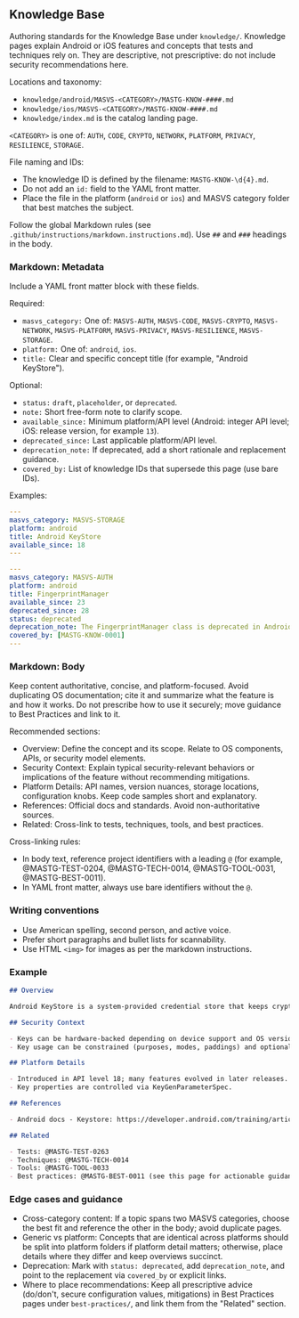 ## Knowledge Base

Authoring standards for the Knowledge Base under `knowledge/`. Knowledge pages explain Android or iOS features and concepts that tests and techniques rely on. They are descriptive, not prescriptive: do not include security recommendations here.

Locations and taxonomy:

- `knowledge/android/MASVS-<CATEGORY>/MASTG-KNOW-####.md`
- `knowledge/ios/MASVS-<CATEGORY>/MASTG-KNOW-####.md`
- `knowledge/index.md` is the catalog landing page.

`<CATEGORY>` is one of: `AUTH`, `CODE`, `CRYPTO`, `NETWORK`, `PLATFORM`, `PRIVACY`, `RESILIENCE`, `STORAGE`.

File naming and IDs:

- The knowledge ID is defined by the filename: `MASTG-KNOW-\d{4}.md`.
- Do not add an `id:` field to the YAML front matter.
- Place the file in the platform (`android` or `ios`) and MASVS category folder that best matches the subject.

Follow the global Markdown rules (see `.github/instructions/markdown.instructions.md`). Use `##` and `###` headings in the body.

### Markdown: Metadata

Include a YAML front matter block with these fields.

Required:

- `masvs_category:` One of: `MASVS-AUTH`, `MASVS-CODE`, `MASVS-CRYPTO`, `MASVS-NETWORK`, `MASVS-PLATFORM`, `MASVS-PRIVACY`, `MASVS-RESILIENCE`, `MASVS-STORAGE`.
- `platform:` One of: `android`, `ios`.
- `title:` Clear and specific concept title (for example, "Android KeyStore").

Optional:

- `status:` `draft`, `placeholder`, or `deprecated`.
- `note:` Short free-form note to clarify scope.
- `available_since:` Minimum platform/API level (Android: integer API level; iOS: release version, for example `13`).
- `deprecated_since:` Last applicable platform/API level.
- `deprecation_note:` If deprecated, add a short rationale and replacement guidance.
- `covered_by:` List of knowledge IDs that supersede this page (use bare IDs).

Examples:

```yaml
---
masvs_category: MASVS-STORAGE
platform: android
title: Android KeyStore
available_since: 18
---
```

```yaml
---
masvs_category: MASVS-AUTH
platform: android
title: FingerprintManager
available_since: 23
deprecated_since: 28
status: deprecated
deprecation_note: The FingerprintManager class is deprecated in Android 9 (API level 28). Prefer BiometricPrompt or the Biometric library.
covered_by: [MASTG-KNOW-0001]
---
```

### Markdown: Body

Keep content authoritative, concise, and platform-focused. Avoid duplicating OS documentation; cite it and summarize what the feature is and how it works. Do not prescribe how to use it securely; move guidance to Best Practices and link to it.

Recommended sections:

- Overview: Define the concept and its scope. Relate to OS components, APIs, or security model elements.
- Security Context: Explain typical security-relevant behaviors or implications of the feature without recommending mitigations.
- Platform Details: API names, version nuances, storage locations, configuration knobs. Keep code samples short and explanatory.
- References: Official docs and standards. Avoid non-authoritative sources.
- Related: Cross-link to tests, techniques, tools, and best practices.

Cross-linking rules:

- In body text, reference project identifiers with a leading `@` (for example, @MASTG-TEST-0204, @MASTG-TECH-0014, @MASTG-TOOL-0031, @MASTG-BEST-0011).
- In YAML front matter, always use bare identifiers without the `@`.

### Writing conventions

- Use American spelling, second person, and active voice.
- Prefer short paragraphs and bullet lists for scannability.
- Use HTML `<img>` for images as per the markdown instructions.

### Example

````markdown
## Overview

Android KeyStore is a system-provided credential store that keeps cryptographic keys bound to the device and, optionally, to user authentication. Keys can be marked non-exportable and their usage can be limited.

## Security Context

- Keys can be hardware-backed depending on device support and OS version.
- Key usage can be constrained (purposes, modes, paddings) and optionally bound to user authentication.

## Platform Details

- Introduced in API level 18; many features evolved in later releases.
- Key properties are controlled via KeyGenParameterSpec.

## References

- Android docs - Keystore: https://developer.android.com/training/articles/keystore

## Related

- Tests: @MASTG-TEST-0263
- Techniques: @MASTG-TECH-0014
- Tools: @MASTG-TOOL-0033
- Best practices: @MASTG-BEST-0011 (see this page for actionable guidance)
````

### Edge cases and guidance

- Cross-category content: If a topic spans two MASVS categories, choose the best fit and reference the other in the body; avoid duplicate pages.
- Generic vs platform: Concepts that are identical across platforms should be split into platform folders if platform detail matters; otherwise, place details where they differ and keep overviews succinct.
- Deprecation: Mark with `status: deprecated`, add `deprecation_note`, and point to the replacement via `covered_by` or explicit links.
- Where to place recommendations: Keep all prescriptive advice (do/don't, secure configuration values, mitigations) in Best Practices pages under `best-practices/`, and link them from the "Related" section.
